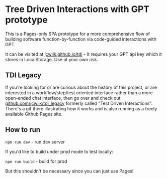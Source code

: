 # Tree Driven Interactions with GPT prototype

This is a Pages-only SPA prototype for a more comprehensive flow of building software function-by-function via code-guided interactions with GPT.

It can be visited at [jcwilk.github.io/tdi](https://jcwilk.github.io/tdi) - It requires your GPT api key which it stores in LocalStorage. Use at your own risk.

## TDI Legacy

If you're looking for or are curious about the history of this project, or are interested in a workflow/step/test oriented interface rather than a more open-ended chat
interface, then go over and check out [github.com/jcwilk/tdi_legacy](https://github.com/jcwilk/tdi_legacy) formerly called "Test Driven Interactions". There's a gif there
illustrating how it works and is also running as a freely available Github Pages site.

## How to run

`npm run dev` - run dev server

If you'd like to build under prod mode to test locally:

`npm run build` - build for prod

But this shouldn't be necessary since you can just use Pages!

